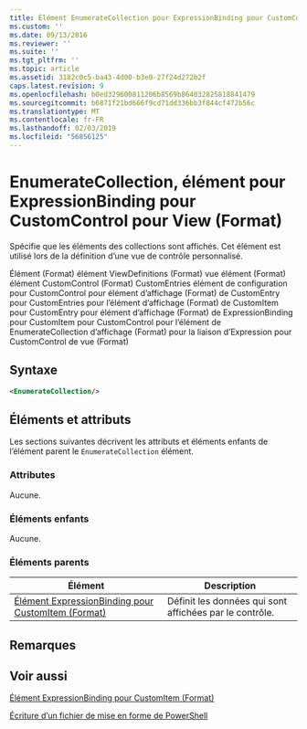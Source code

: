 ```yaml
---
title: Élément EnumerateCollection pour ExpressionBinding pour CustomControl de vue (Format) | Microsoft Docs
ms.custom: ''
ms.date: 09/13/2016
ms.reviewer: ''
ms.suite: ''
ms.tgt_pltfrm: ''
ms.topic: article
ms.assetid: 3182c0c5-ba43-4d00-b3e0-27f24d272b2f
caps.latest.revision: 9
ms.openlocfilehash: b0ed329600811206b8569b864032825818841479
ms.sourcegitcommit: b6871f21bd666f9cd71dd336bb3f844cf472b56c
ms.translationtype: MT
ms.contentlocale: fr-FR
ms.lasthandoff: 02/03/2019
ms.locfileid: "56856125"
---
```

# <a name="enumeratecollection-element-for-expressionbinding-for-customcontrol-for-view-format"></a>EnumerateCollection, élément pour ExpressionBinding pour CustomControl pour View (Format)

Spécifie que les éléments des collections sont affichés. Cet élément est utilisé lors de la définition d’une vue de contrôle personnalisé.

Élément (Format) élément ViewDefinitions (Format) vue élément (Format) élément CustomControl (Format) CustomEntries élément de configuration pour CustomControl pour élément d’affichage (Format) de CustomEntry pour CustomEntries pour l’élément d’affichage (Format) de CustomItem pour CustomEntry pour élément d’affichage (Format) de ExpressionBinding pour CustomItem pour CustomControl pour l’élément de EnumerateCollection d’affichage (Format) pour la liaison d’Expression pour CustomControl de vue (Format)

## <a name="syntax"></a>Syntaxe

```xml
<EnumerateCollection/>
```

## <a name="attributes-and-elements"></a>Éléments et attributs

Les sections suivantes décrivent les attributs et éléments enfants de l’élément parent le `EnumerateCollection` élément.

### <a name="attributes"></a>Attributes

Aucune.

### <a name="child-elements"></a>Éléments enfants

Aucune.

### <a name="parent-elements"></a>Éléments parents

|Élément|Description|
|-------------|-----------------|
|[Élément ExpressionBinding pour CustomItem (Format)](./expressionbinding-element-for-customitem-for-controls-for-configuration-format.md)|Définit les données qui sont affichées par le contrôle.|

## <a name="remarks"></a>Remarques

## <a name="see-also"></a>Voir aussi

[Élément ExpressionBinding pour CustomItem (Format)](./expressionbinding-element-for-customitem-for-controls-for-configuration-format.md)

[Écriture d’un fichier de mise en forme de PowerShell](./writing-a-powershell-formatting-file.md)
